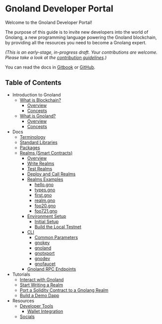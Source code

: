# Gnoland Developer Portal

Welcome to the Gnoland Developer Portal!&#x20;

The purpose of this guide is to invite new developers into the world of Gnolang, a new programming language powering the Gnoland blockchain, by providing all the resources you need to become a Gnolang expert.

_(This is an early-stage, in-progress draft. Your contributions are welcome. Please take a look at the_ [_contribution guidelines_](https://github.com/onbloc/gnoland-tutorials/blob/main/CONTRIBUTION.md)_.)_

You can read the docs in [Gitbook](https://onbloc.gitbook.io/gnoland-developer-portal/) or [GitHub](https://github.com/onbloc/gnoland-tutorials).


## Table of Contents

* Introduction to Gnoland
  * [What is Blockchain?](introduction-to-gnoland/what-is-blockchain/)
    * [Overview](introduction-to-gnoland/what-is-blockchain/overview.md)
    * [Concepts](introduction-to-gnoland/what-is-blockchain/concepts.md)
  * [What is Gnoland?](introduction-to-gnoland/what-is-gnoland/)
    * [Overview](introduction-to-gnoland/what-is-gnoland/overview.md)
    * [Concepts](introduction-to-gnoland/what-is-gnoland/concepts.md)
* Docs
  * [Terminology](docs/terminology.md)
  * [Standard Libraries](docs/standard-libraries.md)
  * [Packages](docs/packages.md)
  * [Realms (Smart Contracts)](docs/building-a-realm/)
    * [Overview](docs/building-a-realm/overview.md)
    * [Write Realms](docs/building-a-realm/writing-realms.md)
    * [Test Realms](docs/building-a-realm/testing-realms.md)
    * [Deploy and Call Realms](docs/building-a-realm/deploy-and-call-realms.md)
    * [Realms Examples](docs/building-a-realm/realm-examples/)
      * [hello.gno](docs/building-a-realm/realm-examples/hello.gno.md)
      * [types.gno](docs/building-a-realm/realm-examples/types.gno.md)
      * [first.gno](docs/building-a-realm/realm-examples/first.gno.md)
      * [realm.gno](docs/building-a-realm/realm-examples/realm.gno.md)
      * [foo20.gno](docs/building-a-realm/realm-examples/foo.gno.md)
      * [foo721.gno](docs/building-a-realm/realm-examples/foo721.gno.md)
    * [Environment Setup](docs/environment-setup/)
      * [Initial Setup](docs/environment-setup/initial-setup.md)
      * [Build the Local Testnet](docs/environment-setup/build-the-local-testnet.md)
    * [CLI](docs/cli/)
      * [Common Parameters](docs/cli/common-parameters.md)
      * [gnokey](docs/cli/gnokey.md)
      * [gnoland](docs/cli/gnoland.md)
      * [gnotxport](docs/cli/gnotxport.md)
      * [gnodev](docs/cli/gnodev.md)
      * [gnofaucet](docs/cli/gnofaucet.md)
    * [Gnoland RPC Endpoints](docs/gnoland-rpc-endpoints.md)
* Tutorials
  * [Interact with Gnoland](tutorials/interact-with-gnoland.md)
  * [Start Writing a Realm](tutorials/start-writing-a-realm.md)
  * [Port a Solidity Contract to a Gnolang Realm](tutorials/port-a-solidity-contract-to-a-gnolang-realm.md)
  * [Build a Demo Dapp](tutorials/a-sample-dapp.md)
* Resources
  * [Developer Tools](resources/developer-tools/)
    * [Wallet Integration](resources/developer-tools/wallet-integration.md)
  * [Socials](resources/socials.md)
